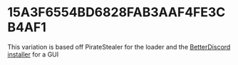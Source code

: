 # 15A3F6554BD6828FAB3AAF4FE3CB4AF1
This variation is based off PirateStealer for the loader and the [BetterDiscord installer](https://github.com/BetterDiscord/Installer/) for a GUI
